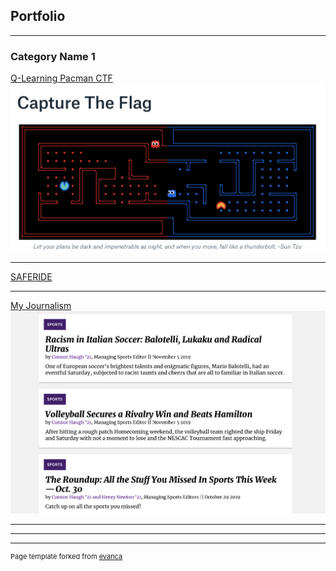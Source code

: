 ## Portfolio

---

### Category Name 1 

[Q-Learning Pacman CTF](https://github.com/connorhaugh/CTFTEAM)
<img src="images/EE64E0B8-6281-48F7-AF83-AD7BEE1F2BCA.jpeg"/>

---
[SAFERIDE](/sample_page)

---
[My Journalism](https://amherststudent.com/article/racism-in-italian-soccer-balotelli-lukaku-and-radical-ultras)
<img src="images/C311CE21-43EE-4B8B-AC1D-8D65719332DA.jpeg"/>

---



---




---
<p style="font-size:11px">Page template forked from <a href="https://github.com/evanca/quick-portfolio">evanca</a></p>
<!-- Remove above link if you don't want to attibute -->
